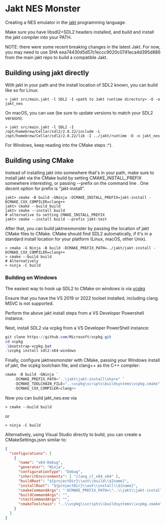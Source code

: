 # Jakt NES Monster

Creating a NES emulator in the [jakt](https://github.com/SerenityOS/jakt) programming language.

Make sure you have libsdl2+SDL2 headers installed, and build and install the jakt compiler into your PATH.

NOTE: there were some recent breaking changes in the latest Jakt. For now, you may need to use SHA eea74430d5d57c1eccc9020c0741eca4d395d886 from the main jakt repo to build a compatible Jakt.

## Building using jakt directly

With jakt in your path and the install location of SDL2 known, you can build like so for Linux:

```
> jakt src/main.jakt -l SDL2 -I <path to Jakt runtime directory> -O -o jakt_nes
```

On macOS, you can use (be sure to update versions to match your SDL2 version):

```
> jakt src/main.jakt -l SDL2 -I /opt/homebrew/Cellar/sdl2/2.0.22/include -L /opt/homebrew/Cellar/sdl2/2.0.22/lib -I ../jakt/runtime -O -o jakt_nes
```

For Windows, keep reading into the CMake steps :^).

## Building using CMake

Instead of installing jakt into somewhere that's in your path, make sure to install jakt via the CMake build by setting CMAKE_INSTALL_PREFIX somewhere interesting, or passing --prefix on the command line . One decent option for prefix is "jakt-install".

```
jakt> cmake -B build -GNinja -DCMAKE_INSTALL_PREFIX=jakt-install -DCMAKE_CXX_COMPILER=clang++
jakt> cmake --build build
jakt> cmake --install build
# alternative to setting CMAKE_INSTALL_PREFIX
jakt> cmake --install build --prefix jakt-test
```

After that, you can build jaktnesmonster by passing the location of jakt CMake files to CMake. CMake should find SDL2 automatically, if it's in a standard install location for your platform (Linux, macOS, other Unix).

```
> cmake -G Ninja -B build -DCMAKE_PREFIX_PATH=../jakt/jakt-install -DCMAKE_CXX_COMPILER=clang++
> cmake --build build
# Alternatively
> ninja -C build
```

### Building on Windows

The easiest way to hook up SDL2 to CMake on windows is via [vcpkg](https://vcpkg.io/en/getting-started.html)

Ensure that you have the VS 2019 or 2022 toolset installed, including clang. MSVC is not supported.

Perform the above jakt install steps from a VS Developer Powershell instance.

Next, install SDL2 via vcpkg from a VS Developer PowerShell instance:

```powershell
git clone https://github.com/Microsoft/vcpkg.git
cd vcpkg
.\bootstrap-vcpkg.bat
.\vcpkg install sdl2:x64-windows
```

Finally, configure jaktnesmonster with CMake, passing your Windows install of jakt, the vcpkg toolchain file, and clang++ as the C++ compiler:

```powershell
cmake -B build -GNinja `
    -DCMAKE_PREFIX_PATH="..\jakt\jakt-install\share" `
    -DCMAKE_TOOLCHAIN_FILE="..\vcpkg\scripts\buildsystems\vcpkg.cmake" `
    -DCMAKE_CXX_COMPILER=clang++
```

Now you can build jakt_nes.exe via

```
> cmake --build build
```
or
```
> ninja -C build
```

Alternatively, using Visual Studio directly to build, you can create a CMakeSettings.json similar to:

```json
{
  "configurations": [
    {
      "name": "x64-Debug",
      "generator": "Ninja",
      "configurationType": "Debug",
      "inheritEnvironments": [ "clang_cl_x64_x64" ],
      "buildRoot": "${projectDir}\\out\\build\\${name}",
      "installRoot": "${projectDir}\\out\\install\\${name}",
      "cmakeCommandArgs": "-DCMAKE_PREFIX_PATH=\"..\\jakt\\jakt-install\\share\" ",
      "buildCommandArgs": "",
      "ctestCommandArgs": "",
      "cmakeToolchain": "..\\vcpkg\\scripts\\buildsystems\\vcpkg.cmake"
    }
  ]
}
```
